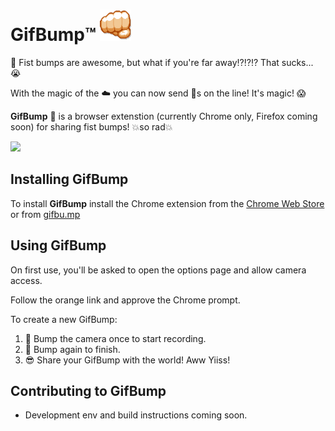 # GifBump:tm: <img src="/dist/extension/icon.png" width="50" style="-15px"/>

:facepunch: Fist bumps are awesome, but what if you're far away:interrobang::interrobang::interrobang: That sucks... :sob:

With the magic of the :cloud: you can now send :facepunch:s on the line! It's magic! :scream:

**GifBump** :facepunch: is a browser extenstion (currently Chrome only, Firefox coming soon) for sharing fist bumps! :boom:so rad:boom:

<img src="http://i.imgur.com/Ye6OKwG.gif" width="500"/>

## Installing GifBump
To install **GifBump** install the Chrome extension from the [Chrome Web Store](https://chrome.google.com/webstore/detail/gifbump/bacfjdhpbcepapbkibpdmpaikphomene) or from [gifbu.mp](http://gifbu.mp/)

## Using GifBump
On first use, you'll be asked to open the options page and allow camera access.

Follow the orange link and approve the Chrome prompt.

To create a new GifBump:

1. :facepunch: Bump the camera once to start recording.
2. :facepunch: Bump again to finish.
3. :sunglasses: Share your GifBump with the world! Aww Yiiss!

## Contributing to GifBump
* Development env and build instructions coming soon.
